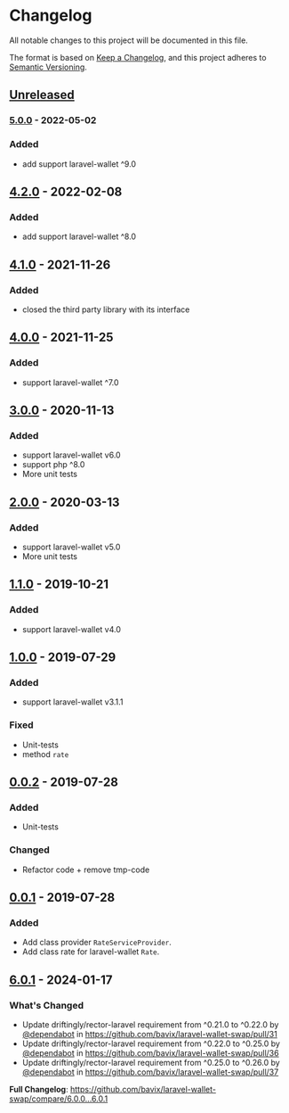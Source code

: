 # Changelog

All notable changes to this project will be documented in this file.

The format is based on [Keep a Changelog](https://keepachangelog.com/en/1.0.0/),
and this project adheres to [Semantic Versioning](https://semver.org/spec/v2.0.0.html).

## [Unreleased](https://github.com/bavix/laravel-wallet-swap/compare/6.0.1...master)

### [5.0.0](https://github.com/bavix/laravel-wallet-swap/compare/4.2.0...5.0.0) - 2022-05-02

### Added

- add support laravel-wallet ^9.0

## [4.2.0](https://github.com/bavix/laravel-wallet-swap/compare/4.1.0...4.2.0) - 2022-02-08

### Added

- add support laravel-wallet ^8.0

## [4.1.0](https://github.com/bavix/laravel-wallet-swap/compare/4.0.0...4.1.0) - 2021-11-26

### Added

- closed the third party library with its interface

## [4.0.0](https://github.com/bavix/laravel-wallet-swap/compare/3.0.0...4.0.0) - 2021-11-25

### Added

- support laravel-wallet ^7.0

## [3.0.0](https://github.com/bavix/laravel-wallet-swap/compare/2.0.0...3.0.0) - 2020-11-13

### Added

- support laravel-wallet v6.0
- support php ^8.0
- More unit tests

## [2.0.0](https://github.com/bavix/laravel-wallet-swap/compare/1.1.0...2.0.0) - 2020-03-13

### Added

- support laravel-wallet v5.0
- More unit tests

## [1.1.0](https://github.com/bavix/laravel-wallet-swap/compare/1.0.0...1.1.0) - 2019-10-21

### Added

- support laravel-wallet v4.0

## [1.0.0](https://github.com/bavix/laravel-wallet-swap/compare/0.0.2...1.0.0) - 2019-07-29

### Added

- support laravel-wallet v3.1.1

### Fixed

- Unit-tests
- method `rate`

## [0.0.2](https://github.com/bavix/laravel-wallet-swap/compare/0.0.1...0.0.2) - 2019-07-28

### Added

- Unit-tests

### Changed

- Refactor code + remove tmp-code

## [0.0.1](https://github.com/bavix/laravel-wallet-swap/compare/23bef636975343ea1d9171925938c7b6ff02ed85) - 2019-07-28

### Added

- Add class provider `RateServiceProvider`.
- Add class rate for laravel-wallet `Rate`.

## [6.0.1](https://github.com/bavix/laravel-wallet-swap/compare/5.0.0...6.0.1) - 2024-01-17

### What's Changed

* Update driftingly/rector-laravel requirement from ^0.21.0 to ^0.22.0 by [@dependabot](https://github.com/dependabot) in https://github.com/bavix/laravel-wallet-swap/pull/31
* Update driftingly/rector-laravel requirement from ^0.22.0 to ^0.25.0 by [@dependabot](https://github.com/dependabot) in https://github.com/bavix/laravel-wallet-swap/pull/36
* Update driftingly/rector-laravel requirement from ^0.25.0 to ^0.26.0 by [@dependabot](https://github.com/dependabot) in https://github.com/bavix/laravel-wallet-swap/pull/37

**Full Changelog**: https://github.com/bavix/laravel-wallet-swap/compare/6.0.0...6.0.1
